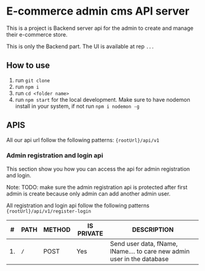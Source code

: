 # E-commerce admin cms API server

This is a project is Backend server api for the admin to create and manage their e-commerce store.

This is only the Backend part. The UI is available at rep `...`

## How to use

1. run `git clone`
2. run `npm i`
3. run `cd <folder name>`
4. run `npm start` for the local development. Make sure to have nodemon install in your system, if not run `npm i nodemon -g`

## APIS

All our api url follow the following patterns: `{rootUrl}/api/v1`

### Admin registration and login api

This section show you how you can access the api for admin registration and login.

Note: TODO: make sure the admin registration api is protected after first admin is create because only admin can add another admin user.

All registration and login api follow the following patterns `{rootUrl}/api/v1/register-login`

| #   | PATH | METHOD | IS PRIVATE | DESCRIPTION                                                             |
| --- | ---- | ------ | ---------- | ----------------------------------------------------------------------- |
| 1.  | `/`  | POST   | Yes        | Send user data, fName, lName.... to care new admin user in the database |
